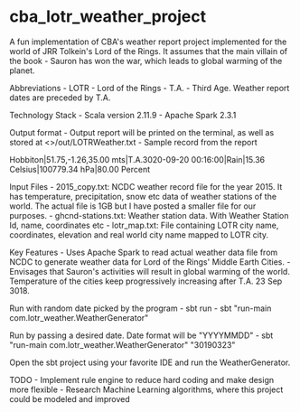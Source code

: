 # cba_lotr_weather_project

A fun implementation of CBA's weather report project implemented for the world of JRR Tolkein's Lord of the Rings.
It assumes that the main villain of the book - Sauron has won the war, which leads to global warming of the planet. 

Abbreviations
    - LOTR - Lord of the Rings
    - T.A. - Third Age. Weather report dates are preceded by T.A. 

Technology Stack
    - Scala version 2.11.9
    - Apache Spark 2.3.1

Output format
    - Output report will be printed on the terminal, as well as stored at <<Local Dir>>/out/LOTRWeather.txt
    - Sample record from the report

Hobbiton|51.75,-1.26,35.00 mts|T.A.3020-09-20 00:16:00|Rain|15.36 Celsius|100779.34 hPa|80.00 Percent


Input Files
    - 2015_copy.txt: NCDC weather record file for the year 2015. It has temperature, precipitation, snow etc data of weather stations of the world. The actual file is 1GB but I have posted a smaller file for our purposes.
    - ghcnd-stations.txt: Weather station data. With Weather Station Id, name, coordinates etc
    - lotr_map.txt: File containing LOTR city name, coordinates, elevation and real world city name mapped to LOTR city. 
    
Key Features
    - Uses Apache Spark to read actual weather data file from NCDC to generate weather data for Lord of the Rings' Middle Earth Cities.
    - Envisages that Sauron's activities will result in global warming of the world. Temperature of the cities keep progressively increasing after T.A. 23 Sep 3018.
    
Run with random date picked by the program
    - sbt run
    - sbt "run-main com.lotr_weather.WeatherGenerator"

Run by passing a desired date. Date format will be "YYYYMMDD"
    - sbt "run-main com.lotr_weather.WeatherGenerator" "30190323"  

Open the sbt project using your favorite IDE and run the WeatherGenerator.


TODO
    - Implement rule engine to reduce hard coding and make design more flexible
    - Research Machine Learning algorithms, where this project could be modeled and improved
            